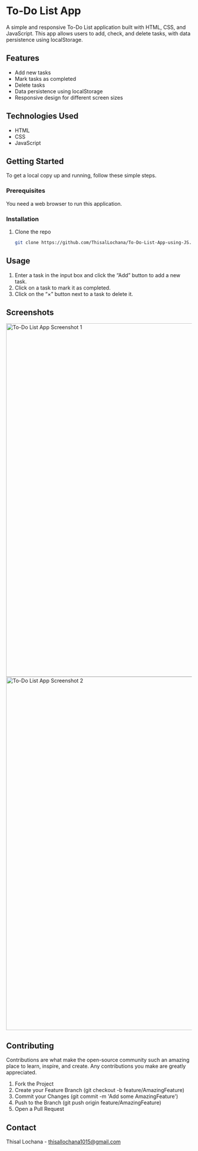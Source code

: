 # To-Do List App

A simple and responsive To-Do List application built with HTML, CSS, and JavaScript. This app allows users to add, check, and delete tasks, with data persistence using localStorage.

## Features

- Add new tasks
- Mark tasks as completed
- Delete tasks
- Data persistence using localStorage
- Responsive design for different screen sizes

## Technologies Used

- HTML
- CSS
- JavaScript

## Getting Started

To get a local copy up and running, follow these simple steps.

### Prerequisites

You need a web browser to run this application.

### Installation

1. Clone the repo
   ```sh
   git clone https://github.com/ThisalLochana/To-Do-List-App-using-JS.git
   
## Usage
1. Enter a task in the input box and click the “Add” button to add a new task.
2. Click on a task to mark it as completed.
3. Click on the “×” button next to a task to delete it.

## Screenshots
<img width="959" alt="To-Do List App Screenshot 1" src="https://github.com/user-attachments/assets/f3bb5c45-0778-487f-bffc-840170824d1d">

<img width="959" alt="To-Do List App Screenshot 2" src="https://github.com/user-attachments/assets/95a4521c-ddcb-4d5b-b1b7-dbdeb00feb8a">


## Contributing
Contributions are what make the open-source community such an amazing place to learn, inspire, and create. Any contributions you make are greatly appreciated.

1. Fork the Project
2. Create your Feature Branch (git checkout -b feature/AmazingFeature)
3. Commit your Changes (git commit -m 'Add some AmazingFeature')
4. Push to the Branch (git push origin feature/AmazingFeature)
5. Open a Pull Request

## Contact
Thisal Lochana - thisallochana1015@gmail.com
